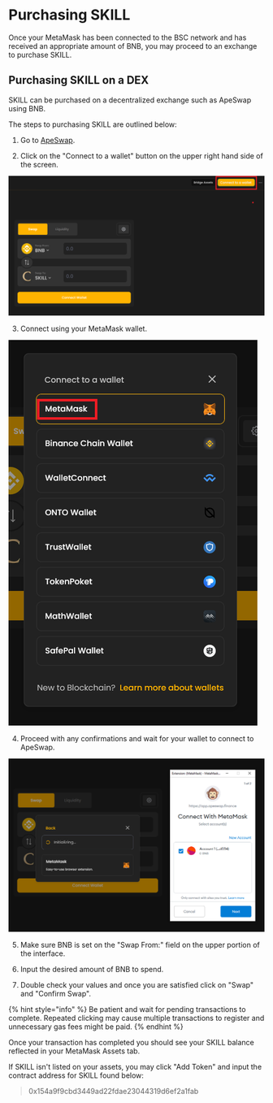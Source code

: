 # Purchasing SKILL

Once your MetaMask has been connected to the BSC network and has received an appropriate amount of BNB, you may proceed to an exchange to purchase SKILL.

## Purchasing SKILL on a DEX

SKILL can be purchased on a decentralized exchange such as ApeSwap using BNB.

The steps to purchasing SKILL are outlined below:

1. Go to [ApeSwap](https://app.apeswap.finance/swap?outputCurrency=0x154a9f9cbd3449ad22fdae23044319d6ef2a1fab).

2. Click on the "Connect to a wallet" button on the upper right hand side of the screen.

![](../.gitbook/assets/connect-ape.png)

3. Connect using your MetaMask wallet.

![](../.gitbook/assets/selecting-metamask-ape.png)

4. Proceed with any confirmations and wait for your wallet to connect to ApeSwap.

![](../.gitbook/assets/confirm-connect-with-meta.png)

5. Make sure BNB is set on the "Swap From:" field on the upper portion of the interface.

6. Input the desired amount of BNB to spend.

7. Double check your values and once you are satisfied click on "Swap" and "Confirm Swap".

{% hint style="info" %}
Be patient and wait for pending transactions to complete. Repeated clicking may cause multiple transactions to register and unnecessary gas fees might be paid.
{% endhint %}

Once your transaction has completed you should see your SKILL balance reflected in your MetaMask Assets tab.

If SKILL isn't listed on your assets, you may click "Add Token" and input the contract address for SKILL found below:

> 0x154a9f9cbd3449ad22fdae23044319d6ef2a1fab


